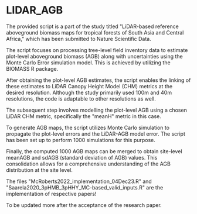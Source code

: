 # LIDAR_AGB
The provided script is a part of the study titled "LiDAR-based reference aboveground biomass maps for tropical forests of South Asia and Central Africa," which has been submitted to Nature Scientific Data.

The script focuses on processing tree-level field inventory data to estimate plot-level aboveground biomass (AGB) along with uncertainties using the Monte Carlo Error simulation model. This is achieved by utilizing the BIOMASS R package.

After obtaining the plot-level AGB estimates, the script enables the linking of these estimates to LiDAR Canopy Height Model (CHM) metrics at the desired resolution. Although the study primarily used 100m and 40m resolutions, the code is adaptable to other resolutions as well.

The subsequent step involves modelling the plot-level AGB using a chosen LiDAR CHM metric, specifically the "meanH" metric in this case.

To generate AGB maps, the script utilizes Monte Carlo simulation to propagate the plot-level errors and the LiDAR-AGB model error. The script has been set up to perform 1000 simulations for this purpose.

Finally, the computed 1000 AGB maps can be merged to obtain site-level meanAGB and sdAGB (standard deviation of AGB) values. This consolidation allows for a comprehensive understanding of the AGB distribution at the site level.


The files "McRoberts2022_implementation_04Dec23.R" and "Saarela2020_3pHMB_3pHHY_MC-based_valid_inputs.R" are the implementation of respective papers!

To be updated more after the acceptance of the research paper.
